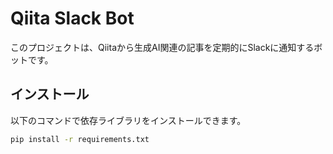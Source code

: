 # Qiita Slack Bot

このプロジェクトは、Qiitaから生成AI関連の記事を定期的にSlackに通知するボットです。

## インストール

以下のコマンドで依存ライブラリをインストールできます。

```bash
pip install -r requirements.txt
